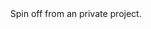 <html>
  <head><meta content="text/html; charset=windows-1251"></head>
  <body lang=ENG>
    <div align="center"> 
      Spin off from an private project.
    </div>
  </body>
</html>